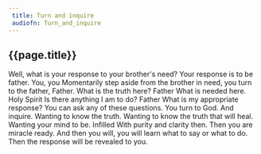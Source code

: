 ```yaml
---
 title: Turn and inquire
 audiofn: Turn_and_inquire
---
```


## {{page.title}}

Well, what is your response to your brother's need? Your response is to
be father. You, you Momentarily step aside from the brother in need, you
turn to the father, Father. What is the truth here? Father What is
needed here. Holy Spirit Is there anything I am to do? Father What is my
appropriate response? You can ask any of these questions. You turn to
God. And inquire. Wanting to know the truth. Wanting to know the truth
that will heal. Wanting your mind to be. Infilled With purity and
clarity then. Then you are miracle ready. And then you will, you will
learn what to say or what to do. Then the response will be revealed to
you.

